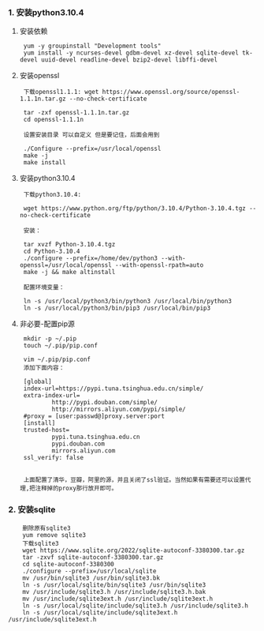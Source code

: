 ### 1. 安装python3.10.4

1. 安装依赖

        yum -y groupinstall "Development tools"
        yum install -y ncurses-devel gdbm-devel xz-devel sqlite-devel tk-devel uuid-devel readline-devel bzip2-devel libffi-devel 

2. 安装openssl

        下载openssl1.1.1: wget https://www.openssl.org/source/openssl-1.1.1n.tar.gz --no-check-certificate

        tar -zxf openssl-1.1.1n.tar.gz
        cd openssl-1.1.1n

        设置安装目录 可以自定义 但是要记住，后面会用到

        ./Configure --prefix=/usr/local/openssl
        make -j
        make install

2. 安装python3.10.4

        下载python3.10.4: 

        wget https://www.python.org/ftp/python/3.10.4/Python-3.10.4.tgz --no-check-certificate

        安装：

        tar xvzf Python-3.10.4.tgz
        cd Python-3.10.4
        ./configure --prefix=/home/dev/python3 --with-openssl=/usr/local/openssl --with-openssl-rpath=auto
        make -j && make altinstall

        配置环境变量：

        ln -s /usr/local/python3/bin/python3 /usr/local/bin/python3
        ln -s /usr/local/python3/bin/pip3 /usr/local/bin/pip3


4. 非必要-配置pip源

        mkdir -p ~/.pip
        touch ~/.pip/pip.conf

        vim ~/.pip/pip.conf
        添加下面内容：

        [global]
        index-url=https://pypi.tuna.tsinghua.edu.cn/simple/
        extra-index-url=
                http://pypi.douban.com/simple/
                http://mirrors.aliyun.com/pypi/simple/
        #proxy = [user:passwd@]proxy.server:port
        [install]
        trusted-host=
                pypi.tuna.tsinghua.edu.cn
                pypi.douban.com
                mirrors.aliyun.com
        ssl_verify: false


        上面配置了清华，豆瓣，阿里的源，并且关闭了ssl验证。当然如果有需要还可以设置代理,把注释掉的proxy那行放开即可。


### 2. 安装sqlite

        删除原有sqlite3
        yum remove sqlite3
        下载sqlite3
        wget https://www.sqlite.org/2022/sqlite-autoconf-3380300.tar.gz
        tar -zxvf sqlite-autoconf-3380300.tar.gz
        cd sqlite-autoconf-3380300
        ./configure --prefix=/usr/local/sqlite
        mv /usr/bin/sqlite3 /usr/bin/sqlite3.bk
        ln -s /usr/local/sqlite/bin/sqlite3 /usr/bin/sqlite3
        mv /usr/include/sqlite3.h /usr/include/sqlite3.h.bak
        mv /usr/include/sqlite3ext.h /usr/include/sqlite3ext.h
        ln -s /usr/local/sqlite/include/sqlite3.h /usr/include/sqlite3.h
        ln -s /usr/local/sqlite/include/sqlite3ext.h /usr/include/sqlite3ext.h

